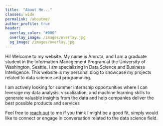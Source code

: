 ```yaml
---
title:  "About Me..."
classes: wide
permalink: /aboutme/
author_profile: true
header:
  overlay_color: "#000"
  overlay_image: /images/overlay.jpg
  og_image: /images/overlay.jpg
---
```


Hi! Welcome to my website. My name is Amruta, and I am a graduate student in the Information Management Program at the University of Washington, Seattle. I am specializing in Data Science and Business Intelligence. This website is my personal blog to showcase my projects related to data science and programming.  
  
I am actively looking for summer internship opportunities where I can leverage my data analysis, visualization, and machine learning skills to generate valuable insights from the data and help companies deliver the best possible products and services

Feel free to [reach out](mailto:amruta11@uw.edu) to me if you think I might be a good fit, simply would like to connect or engage in conversation related to the data science field.

<!-- #### **Background**
I have completed my undergrad in civil egineering from India. After completing my undergrad studies, I took up a job as an engineer at an aluminum formwork (a temporary mold in which concrete is poured and formed) designing firm. I worked there for one and a half years. All of this time, I designed the formwork using computer-aided design (CAD) software. I recall, even during my undergrad, I spent a significant amount of my time drawing building plans and carrying out design analysis using computer software. I’ve always found technology to be intriguing and was astonished by the advances it has led in the construction field. -->

<!-- #### Summary of Skills
I have gained experience in exploratory data analysis and visualization using R and Python through the ongoing coursework and a past project and I am familiar with R libraries like dplyr, ggplot2, stringr, etc. I have also studied the statistical methods required in data science like hypotesis testing, regression and prediction. I will be focusing on the concepts like inferential statistics, supervised and unsupervised machine learning, and network analysis for the upcoming quarter. I have also completed a full-stack web development course, as a part of which I developed an Instagram like web app using JavaScript, React, NodeJS, MongoDB, and HTML & CSS. -->


